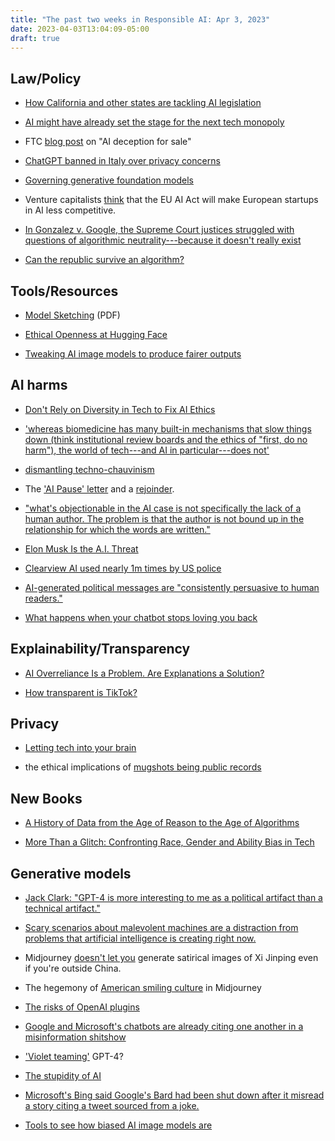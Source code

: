```yaml
---
title: "The past two weeks in Responsible AI: Apr 3, 2023"
date: 2023-04-03T13:04:09-05:00
draft: true
---
```



## Law/Policy

- [How California and other states are tackling AI legislation](https://www.brookings.edu/blog/techtank/2023/03/22/how-california-and-other-states-are-tackling-ai-legislation/)

- [AI might have already set the stage for the next tech monopoly](https://www.politico.com/newsletters/digital-future-daily/2023/03/22/ai-might-have-already-set-the-stage-for-the-next-tech-monopoly-00088382)

- FTC [blog post](https://www.ftc.gov/business-guidance/blog/2023/03/chatbots-deepfakes-voice-clones-ai-deception-sale) on "AI deception for sale"

- [ChatGPT banned in Italy over privacy concerns](https://www.bbc.com/news/technology-65139406?mc_cid=f2de615b90&mc_eid=f14ac890df)

- [Governing generative foundation models](https://cip.org/research/generative-ai-digital-commons)

- Venture capitalists [think](https://sifted.eu/articles/eu-ai-act-regulation-startups/) that the EU AI Act will make European startups in AI less competitive.

- [In Gonzalez v. Google, the Supreme Court justices struggled with questions of algorithmic neutrality---because it doesn't really exist](https://qz.com/why-the-us-supreme-court-is-struggling-with-a-case-abou-1850174033)

- [Can the republic survive an algorithm?](https://apnews.com/article/misinformation-education-election-vaccine-canada-finland-e7d6eed63f3db289bf887605c99ab5c5)

## Tools/Resources

- [Model Sketching](https://hci.stanford.edu/publications/2023/Lam_ModelSketching_CHI23.pdf) (PDF)

- [Ethical Openness at Hugging Face](https://huggingface.co/blog/ethics-soc-3)

- [Tweaking AI image models to produce fairer outputs](https://mailchi.mp/technologyreview.com/asking-ai-to-be-less-biased?e=f14ac890df)

## AI harms

- [Don't Rely on Diversity in Tech to Fix AI Ethics](https://www.alexajakob.com/blog/2023/03/05/diversity-in-ai-not-silver-bullet.html?utm_source=substack&utm_medium=email)

- ['whereas biomedicine has many built-in mechanisms that slow things
down (think institutional review boards and the ethics of "first, do
no harm"), the world of tech---and AI in particular---does not'](https://www.vox.com/the-highlight/23621198/artificial-intelligence-chatgpt-openai-existential-risk-china-ai-safety-technology?mc_cid=8c3cd46140&mc_eid=f14ac890df)

- [dismantling techno-chauvinism](https://open.substack.com/pub/reboothq/p/more-than-a-glitch-ft-meredith-broussard?r=g5k1n&utm_campaign=post&utm_medium=email)

- The ['AI Pause' letter](https://futureoflife.org/open-letter/pause-giant-ai-experiments/) and a [rejoinder](https://www.dair-institute.org/blog/letter-statement-March2023).

- ["what's objectionable in the AI case is not specifically the lack of a human author. The problem is that the author is not bound up in the relationship for which the words are written."](https://www.prindleinstitute.org/2023/03/chatgpt-and-emotional-outsourcing/)

- [Elon Musk Is the A.I. Threat](https://slate.com/technology/2023/03/elon-musk-chatgpt-openai-artificial-intelligence-tesla.html?mc_cid=7359a027e7&mc_eid=f14ac890df)

- [Clearview AI used nearly 1m times by US police](https://www.bbc.com/news/technology-65057011?mc_cid=1bd72294cd&mc_eid=f14ac890df)

- [AI-generated political messages are "consistently persuasive to human readers."](https://hai.stanford.edu/news/ais-powers-political-persuasion?utm_source=Stanford+HAI&utm_campaign=3a1234b592-Mailchimp_HAI_Newsletter_March+2023_2&utm_medium=email&utm_term=0_aaf04f4a4b-3a1234b592-213939278)

- [What happens when your chatbot stops loving you back](https://www.reuters.com/technology/what-happens-when-your-ai-chatbot-stops-loving-you-back-2023-03-18/?utm_source=substack&utm_medium=email)

## Explainability/Transparency

- [AI Overreliance Is a Problem. Are Explanations a Solution?](https://hai.stanford.edu/news/ai-overreliance-problem-are-explanations-solution?utm_source=Stanford+HAI&utm_campaign=9009a37862-Mailchimp_HAI_Newsletter_March+2023_2_COPY_01&utm_medium=email&utm_term=0_aaf04f4a4b-9009a37862-213939278)

- [How transparent is TikTok?](https://brandonsilverman.substack.com/p/how-transparent-is-tiktok?utm_source=substack&utm_medium=email)

## Privacy

- [Letting tech into your brain](https://www.technologyreview.com/2023/03/17/1069897/tech-read-your-mind-probe-your-memories/?truid=&utm_source=the_download&utm_medium=email&utm_campaign=the_download.unpaid.engagement&utm_term=Active%20Qualified&utm_content=03-17-2023&mc_cid=3d0eaaac80&mc_eid=f14ac890df)

- the ethical implications of [mugshots being public records](https://themarkup.org/hello-world/2023/03/18/special-database-18)


## New Books

- [A History of Data from the Age of Reason to the Age of Algorithms](https://techpolicy.press/a-history-of-data-from-the-age-of-reason-to-the-age-of-algorithms/)

- [More Than a Glitch: Confronting Race, Gender and Ability Bias in Tech](https://www.theguardian.com/technology/2023/mar/26/artificial-intelligence-meredith-broussard-more-than-a-glitch-racism-sexism-ableism?CMP=share_btn_tw)

## Generative models

- [Jack Clark: "GPT-4 is more interesting to me as a political artifact than a technical artifact."](https://open.substack.com/pub/importai/p/import-ai-321-open-source-gpt3-giving?r=g5k1n&utm_campaign=post&utm_medium=email)

- [Scary scenarios about malevolent machines are a distraction from problems that artificial intelligence is creating right now.](https://www.theatlantic.com/ideas/archive/2023/04/artificial-intelligence-government-amba-kak/673586/?utm_campaign=the-atlantic&utm_term=2023-04-03T11%3A30%3A57&utm_medium=social&utm_source=twitter&utm_content=edit-promo)

- Midjourney [doesn't let you](https://www.techdirt.com/2023/03/31/midjourney-ceo-says-political-satire-in-china-is-pretty-not-okay-but-apparently-silencing-satire-about-xi-jinping-is-pretty-okay/) generate satirical images of Xi Jinping even if you're outside China.

- The hegemony of [American smiling culture](https://medium.com/@socialcreature/ai-and-the-american-smile-76d23a0fbfaf) in Midjourney

- [The risks of OpenAI plugins](https://arstechnica.com/information-technology/2023/03/chatgpt-gets-eyes-and-ears-with-plugins-that-can-interface-ai-with-the-world/)

- [Google and Microsoft's chatbots are already citing one another in a misinformation shitshow](https://www.theverge.com/2023/3/22/23651564/google-microsoft-bard-bing-chatbots-misinformation)

- ['Violet teaming'](https://www.wired.com/story/red-teaming-gpt-4-was-valuable-violet-teaming-will-make-it-better/?utm_source=substack&utm_medium=email) GPT-4?

- [The stupidity of AI](https://www.theguardian.com/technology/2023/mar/16/the-stupidity-of-ai-artificial-intelligence-dall-e-chatgpt)

- [Microsoft's Bing said Google's Bard had been shut down after it misread a story citing a tweet sourced from a joke.](https://www.theverge.com/2023/3/22/23651564/google-microsoft-bard-bing-chatbots-misinformation)

- [Tools to see how biased AI image models are](https://www.technologyreview.com/2023/03/22/1070167/these-news-tool-let-you-see-for-yourself-how-biased-ai-image-models-are/?truid=&utm_source=the_download&utm_medium=email&utm_campaign=the_download.unpaid.engagement&utm_term=Active%20Qualified&utm_content=03-23-2023&mc_cid=31163f3917&mc_eid=f14ac890df)